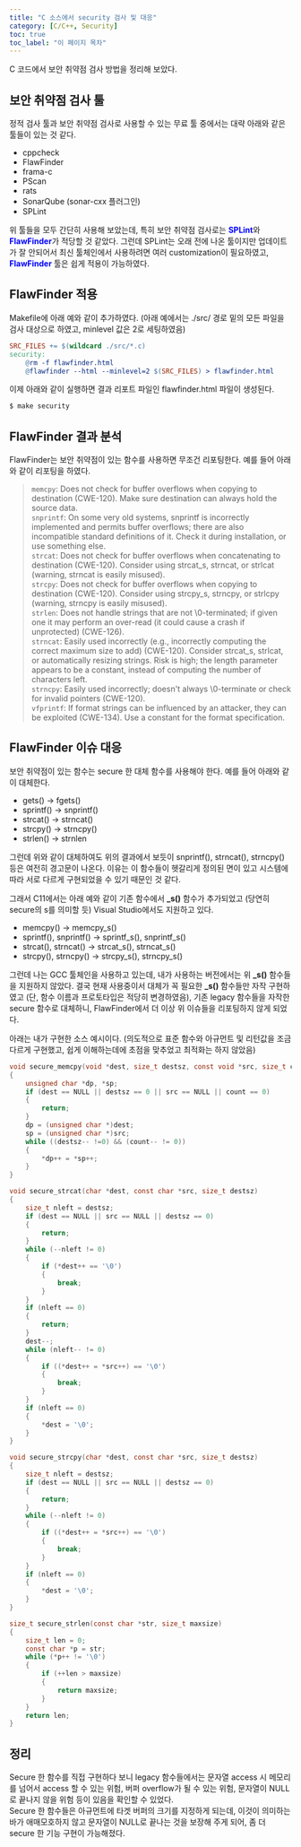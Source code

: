 ```yaml
---
title: "C 소스에서 security 검사 및 대응"
category: [C/C++, Security]
toc: true
toc_label: "이 페이지 목차"
---
```


C 코드에서 보안 취약점 검사 방법을 정리해 보았다.

## 보안 취약점 검사 툴
정적 검사 툴과 보안 취약점 검사로 사용할 수 있는 무료 툴 중에서는 대략 아래와 같은 툴들이 있는 것 같다.
  * cppcheck
  * FlawFinder
  * frama-c
  * PScan
  * rats
  * SonarQube (sonar-cxx 플러그인)
  * SPLint

위 툴들을 모두 간단히 사용해 보았는데, 특히 보안 취약점 검사로는 <span style="color:blue">**SPLint**</span>와 <span style="color:blue">**FlawFinder**</span>가 적당할 것 같았다. 그런데 SPLint는 오래 전에 나온 툴이지만 업데이트가 잘 안되어서 최신 툴체인에서 사용하려면 여러 customization이 필요하였고, <span style="color:blue">**FlawFinder**</span> 툴은 쉽게 적용이 가능하였다.  

## FlawFinder 적용
Makefile에 아래 예와 같이 추가하였다. (아래 예에서는 ./src/ 경로 밑의 모든 파일을 검사 대상으로 하였고, minlevel 값은 2로 세팅하였음)
```makefile
SRC_FILES += $(wildcard ./src/*.c)
security:
    @rm -f flawfinder.html
    @flawfinder --html --minlevel=2 $(SRC_FILES) > flawfinder.html
 ```

이제 아래와 같이 실행하면 결과 리포트 파일인 flawfinder.html 파일이 생성된다.
```bash
$ make security
```

## FlawFinder 결과 분석
FlawFinder는 보안 취약점이 있는 함수를 사용하면 무조건 리포팅한다. 예를 들어 아래와 같이 리포팅을 하였다.
>`memcpy`: Does not check for buffer overflows when copying to destination (CWE-120). Make sure destination can always hold the source data.  
`snprintf`: On some very old systems, snprintf is incorrectly implemented and permits buffer overflows; there are also incompatible standard definitions of it. Check it during installation, or use something else.  
`strcat`: Does not check for buffer overflows when concatenating to destination (CWE-120). Consider using strcat_s, strncat, or strlcat (warning, strncat is easily misused).  
`strcpy`: Does not check for buffer overflows when copying to destination (CWE-120). Consider using strcpy_s, strncpy, or strlcpy (warning, strncpy is easily misused).  
`strlen`: Does not handle strings that are not \0-terminated; if given one it may perform an over-read (it could cause a crash if unprotected) (CWE-126).  
`strncat`: Easily used incorrectly (e.g., incorrectly computing the correct maximum size to add) (CWE-120). Consider strcat_s, strlcat, or automatically resizing strings. Risk is high; the length parameter appears to be a constant, instead of computing the number of characters left.  
`strncpy`: Easily used incorrectly; doesn't always \0-terminate or check for invalid pointers (CWE-120).  
`vfprintf`: If format strings can be influenced by an attacker, they can be exploited (CWE-134). Use a constant for the format specification.

## FlawFinder 이슈 대응
보안 취약점이 있는 함수는 secure 한 대체 함수를 사용해야 한다. 예를 들어 아래와 같이 대체한다.
  * gets() -> fgets()
  * sprintf() -> snprintf()
  * strcat() -> strncat()
  * strcpy() -> strncpy()
  * strlen() -> strnlen

그런데 위와 같이 대체하여도 위의 결과에서 보듯이 snprintf(), strncat(), strncpy() 등은 여전히 경고문이 나온다. 이유는 이 함수들이 헷갈리게 정의된 면이 있고 시스템에 따라 서로 다르게 구현되었을 수 있기 때문인 것 같다.

그래서 C11에서는 아래 예와 같이 기존 함수에서 **_s()** 함수가 추가되었고 (당연히 secure의 s를 의미할 듯) Visual Studio에서도 지원하고 있다.
  * memcpy() -> memcpy_s()
  * sprintf(), snprintf() -> sprintf_s(), snprintf_s()
  * strcat(), strncat() -> strcat_s(), strncat_s()
  * strcpy(), strncpy() -> strcpy_s(), strncpy_s()

그런데 나는 GCC 툴체인을 사용하고 있는데, 내가 사용하는 버전에서는 위 **_s()** 함수들을 지원하지 않았다. 결국 현재 사용중이서 대체가 꼭 필요한 **_s()** 함수들만 자작 구현하였고 (단, 함수 이름과 프로토타입은 적당히 변경하였음), 기존 legacy 함수들을 자작한 secure 함수로 대체하니, FlawFinder에서 더 이상 위 이슈들을 리포팅하지 않게 되었다.

아래는 내가 구현한 소스 예시이다. (의도적으로 표준 함수와 아규먼트 및 리턴값을 조금 다르게 구현했고, 쉽게 이해하는데에 초점을 맞추었고 최적화는 하지 않았음)
```c
void secure_memcpy(void *dest, size_t destsz, const void *src, size_t count)
{
    unsigned char *dp, *sp;
    if (dest == NULL || destsz == 0 || src == NULL || count == 0)
    {
        return;
    }
    dp = (unsigned char *)dest;
    sp = (unsigned char *)src;
    while ((destsz-- !=0) && (count-- != 0))
    {
        *dp++ = *sp++;
    }
}

void secure_strcat(char *dest, const char *src, size_t destsz)
{
    size_t nleft = destsz;
    if (dest == NULL || src == NULL || destsz == 0)
    {
        return;
    }
    while (--nleft != 0)
    {
        if (*dest++ == '\0')
        {
            break;
        }
    }
    if (nleft == 0)
    {
        return;
    }
    dest--;
    while (nleft-- != 0)
    {
        if ((*dest++ = *src++) == '\0')
        {
            break;
        }
    }
    if (nleft == 0)
    {
        *dest = '\0';
    }
}

void secure_strcpy(char *dest, const char *src, size_t destsz)
{
    size_t nleft = destsz;
    if (dest == NULL || src == NULL || destsz == 0)
    {
        return;
    }
    while (--nleft != 0)
    {
        if ((*dest++ = *src++) == '\0')
        {
            break;
        }
    }
    if (nleft == 0)
    {
        *dest = '\0';
    }
}

size_t secure_strlen(const char *str, size_t maxsize)
{
    size_t len = 0;
    const char *p = str;
    while (*p++ != '\0')
    {
        if (++len > maxsize)
        {
            return maxsize;
        }
    }
    return len;
}
```

## 정리
Secure 한 함수를 직접 구현하다 보니 legacy 함수들에서는 문자열 access 시 메모리를 넘어서 access 할 수 있는 위험, 버퍼 overflow가 될 수 있는 위험, 문자열이 NULL로 끝나지 않을 위험 등이 있음을 확인할 수 있었다.  
Secure 한 함수들은 아규먼트에 타겟 버퍼의 크기를 지정하게 되는데, 이것이 의미하는 바가 애매모호하지 않고 문자열이 NULL로 끝나는 것을 보장해 주게 되어, 좀 더 secure 한 기능 구현이 가능해졌다.
